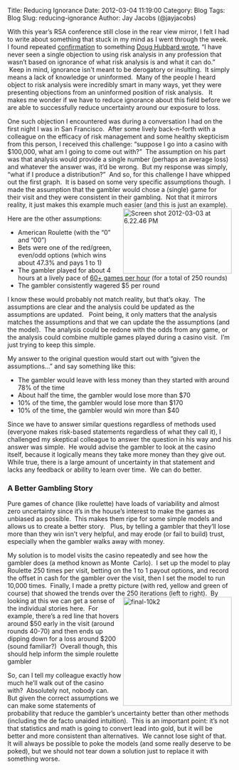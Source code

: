 Title: Reducing Ignorance
Date:  2012-03-04 11:19:00
Category: Blog
Tags: Blog
Slug: reducing-ignorance
Author: Jay Jacobs (@jayjacobs)

<p>With this year&rsquo;s RSA conference still close in the rear view mirror, I felt I had to write about something that stuck in my mind as I went through the week.&nbsp; I found repeated <a href="http://en.wikipedia.org/wiki/Confirmation_bias">confirmation</a> to something <a href="https://www.societyinforisk.org/content/doug-hubbard-subject-matter-expertise-vs-expertise-risk-analysis">Doug Hubbard wrote</a>, &ldquo;I have never seen a single objection to using risk analysis in any profession that wasn&rsquo;t based on ignorance of what risk analysis is and what it can do.&rdquo; &nbsp;Keep in mind, ignorance isn&#39;t meant to be derogatory or insulting. &nbsp;It simply means a lack of knowledge or uninformed. &nbsp;Many of the people I heard object to risk analysis were incredibly smart in many ways, yet they were presenting objections from an uninformed position of risk analysis. &nbsp; It makes me wonder if we have to reduce ignorance about this field before we are able to successfully reduce uncertainty around our exposure to loss. &nbsp;</p>
<p>One such objection I encountered was during a conversation I had on the first night I was in San Francisco.&nbsp; After some lively back-n-forth with a colleague on the efficacy of risk management and some healthy skepticism from this person, I received this challenge: &ldquo;suppose I go into a casino with $100,000, what am I going to come out with?&rdquo;&nbsp; The assumption on his part was that analysis would provide a single number (perhaps an average loss) and whatever the answer was, it&rsquo;d be wrong.&nbsp; But my response was simply, &ldquo;what if I produce a distribution?&rdquo;&nbsp; And so, for this challenge I have whipped out the first graph.&nbsp; It is based on some very specific assumptions though.&nbsp; I made the assumption that the gambler would chose a (single) game for their visit and they were consistent in their gambling.&nbsp; Not that it mirrors reality, it just makes this example much easier (and this is just an example).&nbsp;&nbsp; <a href="{filename}/images/roulette1.png"><img align="right" alt="Screen shot 2012-03-03 at 6.22.46 PM" border="0" height="146" src="{filename}/images/roulette1.png" style="background-image: none; border-right-width: 0px; padding-left: 0px; padding-right: 0px; display: inline; float: right; border-top-width: 0px; border-bottom-width: 0px; border-left-width: 0px; padding-top: 0px" title="Screen shot 2012-03-03 at 6.22.46 PM" width="244" /></a></p>
<p>Here are the other assumptions:</p>
<ul>
	<li>
		American Roulette (with the &ldquo;0&rdquo; and &ldquo;00&rdquo;)</li>
	<li>
		Bets were one of the red/green, even/odd options (which wins about 47.3% and pays 1&nbsp;to 1)</li>
	<li>
		The gambler played for about 4 hours at a lively pace of <a href="http://www.mahalo.com/answers/on-average-how-many-times-per-hour-does-single-roulette-wheel-spin">60+ games per hour</a> (for a total of 250 rounds)</li>
	<li>
		The gambler consistently wagered $5 per round</li>
</ul>
<p>I know these would probably not match reality, but that&rsquo;s okay.&nbsp; The assumptions are clear and the analysis could be updated as the assumptions are updated.&nbsp;&nbsp; Point being, it only matters that the analysis matches the assumptions and that we can update the the assumptions (and the model). &nbsp;The analysis could be redone with the odds from any game, or the analysis could combine multiple games played during a casino visit.&nbsp; I&rsquo;m just trying to keep this simple.</p>
<p>My answer to the original question would start out with &ldquo;given the assumptions&hellip;&rdquo; and say something like this:</p>
<ul>
	<li>
		The gambler would leave with less money than they started with around 78% of the time</li>
	<li>
		About half the time, the gambler would lose more than $70</li>
	<li>
		10% of the time, the gambler would lose more than $170</li>
	<li>
		10% of the time, the gambler would win more than $40</li>
</ul>
<p>Since we have to answer similar questions regardless of methods used (everyone makes risk-based statements regardless of what they call it), I challenged my skeptical colleague to answer the question in his way and his answer was simple.&nbsp; He would advise the gambler to look at the casino itself, because it logically means they take more money than they give out.&nbsp;&nbsp; While true, there is a large amount of uncertainty in that statement and lacks any feedback or ability to learn over time.&nbsp; We can do better.</p>
<h3>
	A Better Gambling Story</h3>
<p>Pure games of chance (like roulette) have loads of variability and almost zero uncertainty since it&rsquo;s in the house&rsquo;s interest to make the games as unbiased as possible.&nbsp; This makes them ripe for some simple models and allows us to create a better story.&nbsp;&nbsp; Plus, by telling a gambler that they&rsquo;ll lose more than they win isn&rsquo;t very helpful, and may erode (or fail to build) trust, especially when the gambler walks away with money.&nbsp;</p>
<p>My solution is to model visits the casino repeatedly and see how the gambler does (a method known as Monte&nbsp; Carlo).&nbsp; I set up the model to play Roulette 250 times per visit, betting on the 1 to 1 payout options, and record the offset in cash for the gambler over the visit, then I set the model to run 10,000 times.&nbsp; Finally, I made a pretty picture (with red, yellow and green of course) that showed the trends over the 250 iterations (left to right).&nbsp; By looking at this we <a href="{filename}/images/final-10k2.png"><img align="right" alt="final-10k2" border="0" height="244" src="{filename}/images/final-10k2_thumb.png" style="background-image: none; border-right-width: 0px; padding-left: 0px; padding-right: 0px; display: inline; float: right; border-top-width: 0px; border-bottom-width: 0px; border-left-width: 0px; padding-top: 0px" title="final-10k2" width="244" /></a>can get a sense of the individual stories here.&nbsp; For example, there&rsquo;s a red line that hovers around $50 early in the visit (around rounds 40-70) and then ends up dipping down for a loss around $200 (sound familiar?)&nbsp; Overall though, this should help inform the simple roulette gambler</p>
<p>So, can I tell my colleague exactly how much he&rsquo;ll walk out of the casino with?&nbsp; Absolutely not, nobody can.&nbsp; But given the correct assumptions we can make some statements of probability that reduce the gambler&rsquo;s uncertainty better than other methods (including the de facto unaided intuition).&nbsp; This is an important point: it&rsquo;s not that statistics and math is going to convert lead into gold, but it will be better and more consistent than alternatives.&nbsp; We cannot lose sight of that.&nbsp; It will always be possible to poke the models (and some really deserve to be poked), but we should not tear down a solution just to replace it with something worse.&nbsp;</p>


